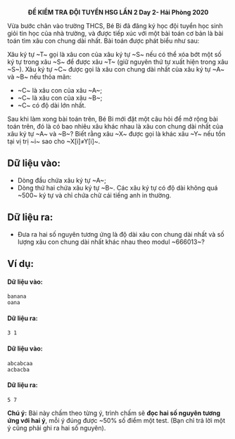 **<center>ĐỀ KIỂM TRA ĐỘI TUYỂN HSG LẦN 2 Day 2- Hải Phòng 2020</center>**

Vừa bước chân vào trường THCS, Bé Bi đã đăng ký học đội tuyển học sinh giỏi tin học của nhà trường, và được tiếp xúc với một bài toán cơ bản là bài toán tìm xâu con chung dài nhất. Bài toán được phát biểu như sau:

Xâu ký tự ~T~ gọi là xâu con của xâu ký tự ~S~ nếu có thể xóa bớt một số ký tự trong xâu ~S~ để được xâu ~T~ (giữ nguyên thứ tự xuất hiện trong xâu ~S~). Xâu ký tự ~C~ được gọi là xâu con chung dài nhất của xâu ký tự ~A~ và ~B~ nếu thỏa mãn:
- ~C~ là xâu con của xâu ~A~;
- ~C~ là xâu con của xâu ~B~;
- ~C~ có độ dài lớn nhất.

Sau khi làm xong bài toán trên, Bé Bi mới đặt một câu hỏi để mở rộng bài toán trên, đó là có bao nhiêu xâu khác nhau là xâu con chung dài nhất của xâu ký tự ~A~ và ~B~? Biết rằng xâu ~X~ được gọi là khác xâu ~Y~ nếu tồn tại vị trị ~i~ sao cho ~X[i]≠Y[i]~.

## Dữ liệu vào:
- Dòng đầu chứa xâu ký tự ~A~;
- Dòng thứ hai chứa xâu ký tự ~B~. Các xâu ký tự có độ dài không quá ~500~ ký tự và chỉ chứa chữ cái tiếng anh in thường.

## Dữ liệu ra:
- Đưa ra hai số nguyên tương ứng là  độ dài xâu con chung dài nhất và số lượng xâu con chung dài nhất khác nhau theo modul ~666013~?

## Ví dụ:
#### Dữ liệu vào:
```
banana
oana
```

#### Dữ liệu ra:
```
3 1
```

#### Dữ liệu vào:
```
abcabcaa
acbacba
```

#### Dữ liệu ra:
```
5 7
```

**Chú ý:** Bài này chấm theo từng ý, trình chấm sẽ **đọc hai số nguyên tương ứng với hai ý**, mỗi ý đúng được ~50\% số điểm một test. (Bạn chỉ trả lời một ý cũng phải ghi ra hai số nguyên).